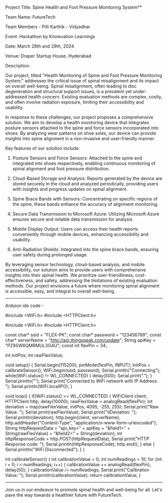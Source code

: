 Project Title: Spine Health and Foot Pressure Monitoring System**

Team Name: FutureTech

Team Members - Pilli Karthik
             - Vidyadhar

Event: Hackathon by Knowvation Learnings

Date: March 28th and 29th, 2024

Venue: Draper Startup House, Hyderabad

Description:

Our project, titled "Health Monitoring of Spine and Foot Pressure Monitoring System," addresses the critical issue of spinal misalignment and its impact on overall well-being. Spinal misalignment, often leading to disc degeneration and structural support issues, is a prevalent yet under-addressed health concern. Existing evaluation methods are complex, costly, and often involve radiation exposure, limiting their accessibility and usability.

In response to these challenges, our project proposes a comprehensive solution. We aim to develop a health monitoring device that integrates posture sensors attached to the spine and force sensors incorporated into shoes. By analyzing wear patterns on shoe soles, our device can provide insights into spine alignment in a non-invasive and user-friendly manner. 

Key features of our solution include:

1. Posture Sensors and Force Sensors: Attached to the spine and integrated into shoes respectively, enabling continuous monitoring of spinal alignment and foot pressure distribution.

2. Cloud-Based Storage and Analysis: Reports generated by the device are stored securely in the cloud and analyzed periodically, providing users with insights and progress updates on spinal alignment.

3. Spine Brace Bands with Sensors: Concentrating on specific regions of the spine, these bands enhance the accuracy of alignment monitoring.

4. Secure Data Transmission to Microsoft Azure: Utilizing Microsoft Azure ensures secure and reliable data transmission for analysis.

5. Mobile Display Output: Users can access their health reports conveniently through mobile devices, enhancing accessibility and usability.

6. Anti-Radiation Shields: Integrated into the spine brace bands, ensuring user safety during prolonged usage.

By leveraging sensor technology, cloud-based analysis, and mobile accessibility, our solution aims to provide users with comprehensive insights into their spinal health. We prioritize user-friendliness, cost-effectiveness, and safety, addressing the limitations of existing evaluation methods. Our project envisions a future where monitoring spinal alignment is accessible, easy, and integral to overall well-being.

--------------------------------------------------------------------------------------------------------------------------------------------------------------

Arduion ide code - 

#include <WiFi.h>
#include <HTTPClient.h>

#include <WiFi.h>
#include <HTTPClient.h>

const char* ssid = "FLEX-PK";
const char* password = "123456789";
const char* serverName = "http://api.thingspeak.com/update";
String apiKey = "PZ9SW6QMRMUL3G4U";
const int flexPin = 34;

int initPos;
int rawFlexValue;

void setup() {
  Serial.begin(115200);
  pinMode(flexPin, INPUT);
  initPos = calibrateSensor();
  WiFi.begin(ssid, password);
  Serial.println("Connecting");
  while(WiFi.status() != WL_CONNECTED) {
    delay(500);
    Serial.print(".");
  }
  Serial.println("");
  Serial.print("Connected to WiFi network with IP Address: ");
  Serial.println(WiFi.localIP());
}

void loop() {
  if(WiFi.status() == WL_CONNECTED) {
    WiFiClient client;
    HTTPClient http;
    delay(10000);
    rawFlexValue = analogRead(flexPin);
    int deviation = map(rawFlexValue, initPos, 4095, -255, 255);
    Serial.print("Raw Value: ");
    Serial.print(rawFlexValue);
    Serial.print("\tDeviation: ");
    Serial.println(deviation);
    http.begin(client, serverName);
    http.addHeader("Content-Type", "application/x-www-form-urlencoded");
    String httpRequestData = "api_key=" + apiKey + "&field1=" + String(rawFlexValue) + "&field2=" + String(deviation);
    int httpResponseCode = http.POST(httpRequestData);
    Serial.print("HTTP Response code: ");
    Serial.println(httpResponseCode);
    http.end();
  } else {
    Serial.println("WiFi Disconnected");
  }
}

int calibrateSensor() {
  int calibrationValue = 0;
  int numReadings = 10;
  for (int i = 0; i < numReadings; i++) {
    calibrationValue += analogRead(flexPin);
    delay(50);
  }
  calibrationValue /= numReadings;
  Serial.print("Calibration Value: ");
  Serial.println(calibrationValue);
  return calibrationValue;
}

--------------------------------------------------------------------------------------------------------------------------------------------------------------

Join us in our endeavor to promote spinal health and well-being for all. Let's pave the way towards a healthier future with FutureTech.
